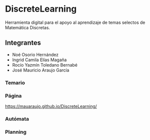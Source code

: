 # DiscreteLearning
Herramienta digital para el apoyo al aprendizaje de temas selectos de Matemática Discretas.

## Integrantes
* Noé Osorio Hernández
* Ingrid Camila Elías Magaña
* Rocío Yazmín Toledano Bernabé
* José Mauricio Araujo García

### Temario

###  Página
https://mauaraujo.github.io/DiscreteLearning/

### Autómata

### Planning
